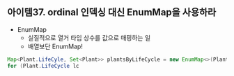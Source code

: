 ## 아이템37. ordinal 인덱싱 대신 EnumMap을 사용하라
* EnumMap
	* 실질적으로 열거 타입 상수를 값으로 매핑하는 일
	* 배열보단 EnumMap!
```java
Map<Plant.LifeCyle, Set<Plant>> plantsByLifeCycle = new EnumMap<>(Plant.LifeCycle.class);
for (Plant.LifeCycle lc 
```
<!--stackedit_data:
eyJoaXN0b3J5IjpbLTE5NDM1MTA2OTJdfQ==
-->